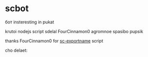 # scbot 
бот insteresting in pukat 

krutoi nodejs script sdelal FourCinnamon0 agromnoe spasibo pupsik

thanks FourCinnamon0 for [sc-exportname](github.com/FourCinnamon0/sc-exportname) script

cho delaet:
